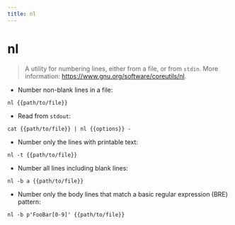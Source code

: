 ```yaml
---
title: nl
---
```

# nl

> A utility for numbering lines, either from a file, or from `stdin`.
> More information: <https://www.gnu.org/software/coreutils/nl>.

- Number non-blank lines in a file:

`nl {{path/to/file}}`

- Read from `stdout`:

`cat {{path/to/file}} | nl {{options}} -`

- Number only the lines with printable text:

`nl -t {{path/to/file}}`

- Number all lines including blank lines:

`nl -b a {{path/to/file}}`

- Number only the body lines that match a basic regular expression (BRE) pattern:

`nl -b p'FooBar[0-9]' {{path/to/file}}`
